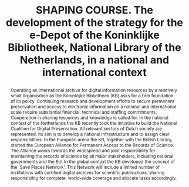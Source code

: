 ---
abstract: 'Operating an international archive for digital information resources by
  a relatively small organization as the Koninklijke Bibliotheek (KB) asks for a firm
  foundation of its policy. Continuing research and development efforts to secure
  permanent preservation and access to electronic information on a national and international
  scale require substantial financial, technical and staffing commitments. Cooperation
  in sharing resources and knowledge is called for.

  In the national context of the Netherlands the KB recently took the initiative to
  build the National Coalition for Digital Preservation. All relevant sectors of Dutch
  society are represented. Its aim is to develop a national infrastructure and to
  assign clear responsibilities. In the European arena the KB, together with the British
  Library, started the European Alliance for Permanent Access to the Records of Science.
  The Alliance works towards the widespread and joint responsibility for maintaining
  the records of science by all major stakeholders, including national governments
  and the EU.

  In the global context the KB developed the concept of the ''Save Places Network''.
  This Network will include a limited number of institutions with certified digital
  archives for scientific publications, sharing responsibility for complete, world-wide
  coverage and allocate tasks accordingly.'
creators:
- van Eijck van Heslinga, Elisabeth
date: null
document_url: https://services.phaidra.univie.ac.at/api/object/o:294464/download
grand_parent: iPRES
institutions: []
keywords:
- beijing
landing_page_url: https://phaidra.univie.ac.at/o:294464
language: eng
layout: publication
license: CC BY-SA 3.0 AT
notes_url: null
parent: iPRES 2007
presentation_url: null
publication_type: paper
size: 58208
source_name: iPRES
title: SHAPING COURSE. The development of the strategy for the e-Depot of the Koninklijke
  Bibliotheek, National Library of the Netherlands, in a national and international
  context
year: 2007
---